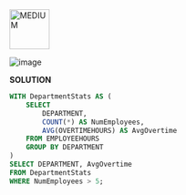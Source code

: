 <img src="https://img.shields.io/badge/MEDIUM-orange" alt="MEDIUM" width="70">

![image](https://github.com/user-attachments/assets/2e1a0715-0f12-40ce-9e52-6c54f6585efc)

**SOLUTION**
```sql
WITH DepartmentStats AS (
    SELECT 
        DEPARTMENT, 
        COUNT(*) AS NumEmployees, 
        AVG(OVERTIMEHOURS) AS AvgOvertime
    FROM EMPLOYEEHOURS
    GROUP BY DEPARTMENT
)
SELECT DEPARTMENT, AvgOvertime
FROM DepartmentStats
WHERE NumEmployees > 5;
```
